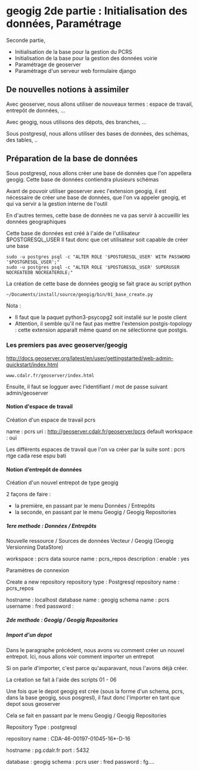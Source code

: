 

# geogig 2de partie : Initialisation des données, Paramétrage

Seconde partie,
  - Initialisation de la base pour la gestion du PCRS
  - Initialisation de la base pour la gestion des données voirie
  - Paramétrage de geoserver
  - Paramétrage d'un serveur web formulaire django




## De nouvelles notions à assimiler

Avec geoserver, nous allons utiliser de nouveaux termes : espace de travail,
entrepôt de données, ...

Avec geogig, nous utilisons des dépots, des branches, ...

Sous postgresql, nous allons utiliser des bases de données, des schémas,
 des tables, ..

## Préparation de la base de données

Sous postgresql, nous allons créer une base de données que l'on appellera geogig.
Cette base de données contiendra plusieurs schémas


Avant de pouvoir utiliser geoserver avec l'extension geogig, il est nécessaire
de créer une base de données, que l'on va appeler geogig,
et qui va servir a la gestion interne de l'outil

En d'autres termes, cette base de données ne va pas servir à accueillir
les données geographiques

Cette base de données est créé à l'aide de l'utilisateur $POSTGRESQL_USER
Il faut donc que cet utilisateur soit capable de créer une base
```
sudo -u postgres psql -c "ALTER ROLE '$POSTGRESQL_USER' WITH PASSWORD '$POSTGRESQL_USER';"
sudo -u postgres psql -c "ALTER ROLE '$POSTGRESQL_USER' SUPERUSER NOCREATEDB NOCREATEROLE;"
```

La création de cette base de données geogig se fait grace au script python
```
~/Documents/install/source/geogig/bin/01_base_create.py
```

Nota :
 - Il faut que la paquet python3-psycopg2 soit installé sur le poste client
 - Attention, il semble qu'il ne faut pas mettre l'extension postgis-topology :
   cette extension apparaît même quand on ne sélectionne que postgis.

###  Les premiers pas avec geoserver/geogig

http://docs.geoserver.org/latest/en/user/gettingstarted/web-admin-quickstart/index.html

```
www.cdalr.fr/geoserver/index.html
```
Ensuite, il faut se logguer avec l'identifiant / mot de passe suivant
admin/geoserver

#### Notion d'espace de travail

Création d'un espace de travail pcrs

name : pcrs
uri : http://geoserver.cdalr.fr/geoserver/pcrs
default workspace : oui

Les différents espaces de travail que l'on va créer par la suite sont :
pcrs
rtge
cada
rese
espu
bati

#### Notion d’entrepôt de données

Création d'un nouvel entrepot de type geogig

2 façons de faire :
 - la première, en passant par le menu Données / Entrepôts
 - la seconde, en passant par le menu Geogig / Geogig Repositories

##### 1ere methode : Données / Entrepôts

Nouvelle ressource / Sources de données Vecteur / Geogig (Geogig Versionning DataStore)

workspace : pcrs
data source name : pcrs_repos
description :
enable : yes

Paramètres de connexion

Create a new repository
repository type : Postgresql
repository name : pcrs_repos

hostname : localhost
database name : geogig
schema name : pcrs
username : fred
password :

##### 2de methode : Geogig / Geogig Repositories

##### Import d'un depot

Dans le paragraphe précédent, nous avons vu comment créer un nouvel entrepot.
Ici, nous allons voir comment importer un entrepot

Si on parle d'importer, c'est parce qu'auparavant, nous l'avons déjà créer.

La création se fait à l'aide des scripts
01 - 06

Une fois que le depot geogig est crée (sous la forme d'un schema, pcrs,
dans la base geogig, sous posgresl),
il faut donc l'importer en tant que depot sous geoserver

Cela se fait en passant par le menu Geogig / Geogig Repositories

Repository Type : postgresql

repository name : CDA-46-00197-01045-16*-D-16

hostname : pg.cdalr.fr
port : 5432

database : geogig
schema : pcrs
user : fred
password : fg....

